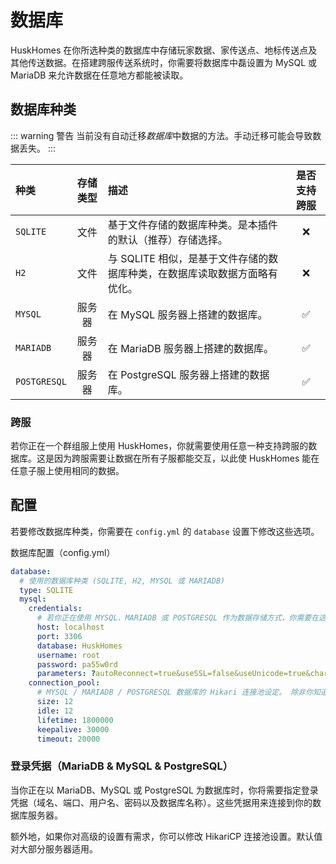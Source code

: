 # 数据库
HuskHomes 在你所选种类的数据库中存储玩家数据、家传送点、地标传送点及其他传送数据。在搭建跨服传送系统时，你需要将数据库中磊设置为 MySQL 或 MariaDB 来允许数据在任意地方都能被读取。

## 数据库种类

::: warning 警告
当前没有自动迁移*数据库*中数据的方法。手动迁移可能会导致数据丢失。
:::

|种类|存储类型|描述|是否支持跨服|
|:---|:---:|:---|:---:|
|`SQLITE`|文件|基于文件存储的数据库种类。是本插件的默认（推荐）存储选择。|❌|
|`H2`|文件|与 SQLITE 相似，是基于文件存储的数据库种类，在数据库读取数据方面略有优化。|❌|
|`MYSQL`|服务器|在 MySQL 服务器上搭建的数据库。|✅|
|`MARIADB`|服务器|在 MariaDB 服务器上搭建的数据库。|✅|
|`POSTGRESQL`|服务器|在 PostgreSQL 服务器上搭建的数据库。|✅|


### 跨服

若你正在一个群组服上使用 HuskHomes，你就需要使用任意一种支持跨服的数据库。这是因为跨服需要让数据在所有子服都能交互，以此使 HuskHomes 能在任意子服上使用相同的数据。

## 配置
若要修改数据库种类，你需要在 `config.yml` 的 `database` 设置下修改这些选项。

数据库配置（config.yml）
```YAML
database:
  # 使用的数据库种类 (SQLITE, H2, MYSQL 或 MARIADB)
  type: SQLITE
  mysql:
    credentials:
      # 若你正在使用 MYSQL、MARIADB 或 POSTGRESQL 作为数据存储方式，你需要在这里设置登录凭证
      host: localhost
      port: 3306
      database: HuskHomes
      username: root
      password: pa55w0rd
      parameters: ?autoReconnect=true&useSSL=false&useUnicode=true&characterEncoding=UTF-8
    connection_pool:
      # MYSQL / MARIADB / POSTGRESQL 数据库的 Hikari 连接池设定。 除非你知道你在做什么，否则请勿随意改动！
      size: 12
      idle: 12
      lifetime: 1800000
      keepalive: 30000
      timeout: 20000
```

### 登录凭据（MariaDB & MySQL & PostgreSQL）
    
当你正在以 MariaDB、MySQL 或 PostgreSQL 为数据库时，你将需要指定登录凭据（域名、端口、用户名、密码以及数据库名称）。这些凭据用来连接到你的数据库服务器。

额外地，如果你对高级的设置有需求，你可以修改 HikariCP 连接池设置。默认值对大部分服务器适用。